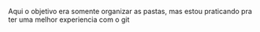 Aqui o objetivo era somente organizar as pastas, mas estou praticando pra ter uma melhor experiencia com o git
